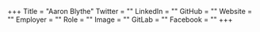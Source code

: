 +++
Title = "Aaron Blythe"
Twitter = ""
LinkedIn = ""
GitHub = ""
Website = ""
Employer = ""
Role = ""
Image = ""
GitLab = ""
Facebook = ""
+++
